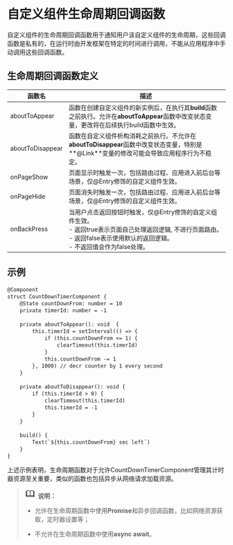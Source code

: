 # 自定义组件生命周期回调函数

自定义组件的生命周期回调函数用于通知用户该自定义组件的生命周期，这些回调函数是私有的，在运行时由开发框架在特定的时间进行调用，不能从应用程序中手动调用这些回调函数。


## 生命周期回调函数定义

| 函数名 | 描述 |
| -------- | -------- |
| aboutToAppear | 函数在创建自定义组件的新实例后，在执行其**build**函数之前执行。允许在**aboutToAppear**函数中改变状态变量，更改将在后续执行build函数中生效。 |
| aboutToDisappear | 函数在自定义组件析构消耗之前执行。不允许在**aboutToDisappear**函数中改变状态变量，特别是**@Link**变量的修改可能会导致应用程序行为不稳定。 |
| onPageShow | 页面显示时触发一次，包括路由过程、应用进入前后台等场景，仅@Entry修饰的自定义组件生效。 |
| onPageHide | 页面消失时触发一次，包括路由过程、应用进入前后台等场景，仅@Entry修饰的自定义组件生效。 |
| onBackPress | 当用户点击返回按钮时触发，仅\@Entry修饰的自定义组件生效。<br/>-&nbsp;返回true表示页面自己处理返回逻辑,&nbsp;不进行页面路由。<br/>-&nbsp;返回false表示使用默认的返回逻辑。<br/>-&nbsp;不返回值会作为false处理。 |


## 示例

```
@Component
struct CountDownTimerComponent {
    @State countDownFrom: number = 10
    private timerId: number = -1

    private aboutToAppear(): void  {
        this.timerId = setInterval(() => {
            if (this.countDownFrom <= 1) {
                clearTimeout(this.timerId)
            }
            this.countDownFrom -= 1
        }, 1000) // decr counter by 1 every second
    }

    private aboutToDisappear(): void {
        if (this.timerId > 0) {
            clearTimeout(this.timerId)
            this.timerId = -1
        }
    }

    build() {
        Text(`${this.countDownFrom} sec left`)
    }
}
```

上述示例表明，生命周期函数对于允许CountDownTimerComponent管理其计时器资源至关重要，类似的函数也包括异步从网络请求加载资源。


> ![icon-note.gif](public_sys-resources/icon-note.gif) **说明：**
> - 允许在生命周期函数中使用**Promise**和异步回调函数，比如网络资源获取，定时器设置等；
> 
> - 不允许在生命周期函数中使用**async await**。
